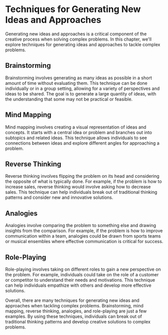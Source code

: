 Techniques for Generating New Ideas and Approaches
==================================================================================================

Generating new ideas and approaches is a critical component of the creative process when solving complex problems. In this chapter, we'll explore techniques for generating ideas and approaches to tackle complex problems.

Brainstorming
-------------

Brainstorming involves generating as many ideas as possible in a short amount of time without evaluating them. This technique can be done individually or in a group setting, allowing for a variety of perspectives and ideas to be shared. The goal is to generate a large quantity of ideas, with the understanding that some may not be practical or feasible.

Mind Mapping
------------

Mind mapping involves creating a visual representation of ideas and concepts. It starts with a central idea or problem and branches out into subtopics and related ideas. This technique allows individuals to see connections between ideas and explore different angles for approaching a problem.

Reverse Thinking
----------------

Reverse thinking involves flipping the problem on its head and considering the opposite of what is typically done. For example, if the problem is how to increase sales, reverse thinking would involve asking how to decrease sales. This technique can help individuals break out of traditional thinking patterns and consider new and innovative solutions.

Analogies
---------

Analogies involve comparing the problem to something else and drawing insights from the comparison. For example, if the problem is how to improve communication within a team, analogies could be drawn from sports teams or musical ensembles where effective communication is critical for success.

Role-Playing
------------

Role-playing involves taking on different roles to gain a new perspective on the problem. For example, individuals could take on the role of a customer or competitor to understand their needs and motivations. This technique can help individuals empathize with others and develop more effective solutions.

Overall, there are many techniques for generating new ideas and approaches when tackling complex problems. Brainstorming, mind mapping, reverse thinking, analogies, and role-playing are just a few examples. By using these techniques, individuals can break out of traditional thinking patterns and develop creative solutions to complex problems.
